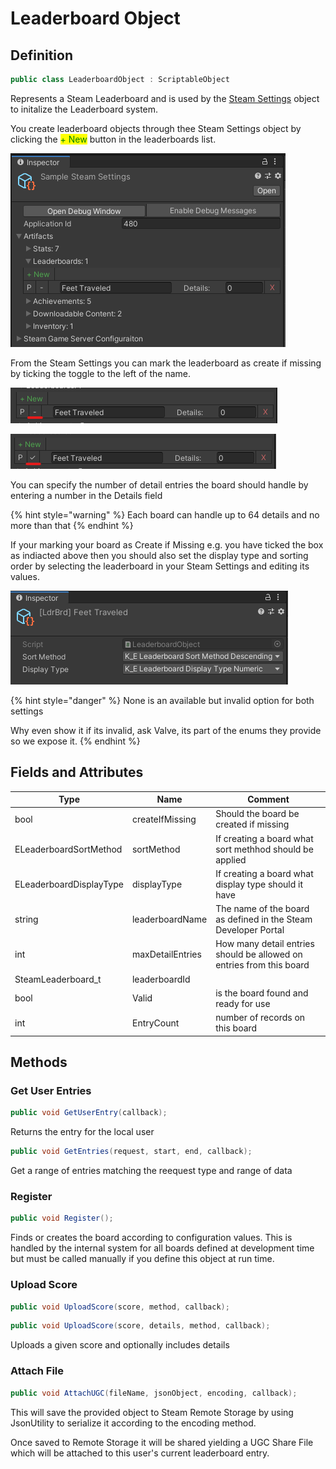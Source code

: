 # Leaderboard Object

## Definition

```csharp
public class LeaderboardObject : ScriptableObject
```

Represents a Steam Leaderboard and is used by the [Steam Settings](steam-settings.md) object to initalize the Leaderboard system.

You create leaderboard objects through thee Steam Settings object by clicking the <mark style="color:green;">+ New</mark> button in the leaderboards list.

![](<../../../.gitbook/assets/image (184).png>)

From the Steam Settings you can mark the leaderboard as create if missing by ticking the toggle to the left of the name.

![](<../../../.gitbook/assets/image (152) (1).png>)

![](<../../../.gitbook/assets/image (165) (1) (1).png>)

You can specify the number of detail entries the board should handle by entering a number in the Details field

{% hint style="warning" %}
Each board can handle up to 64 details and no more than that
{% endhint %}

If your marking your board as Create if Missing e.g. you have ticked the box as indiacted above then you should also set the display type and sorting order by selecting the leaderboard in your Steam Settings and editing its values.

![](<../../../.gitbook/assets/image (153) (1) (1) (1).png>)

{% hint style="danger" %}
None is an available but invalid option for both settings



Why even show it if its invalid, ask Valve, its part of the enums they provide so we expose it.
{% endhint %}

## Fields and Attributes

| Type                    | Name             | Comment                                                              |
| ----------------------- | ---------------- | -------------------------------------------------------------------- |
| bool                    | createIfMissing  | Should the board be created if missing                               |
| ELeaderboardSortMethod  | sortMethod       | If creating a board what sort methhod should be applied              |
| ELeaderboardDisplayType | displayType      | If creating a board what display type should it have                 |
| string                  | leaderboardName  | The name of the board as defined in the Steam Developer Portal       |
| int                     | maxDetailEntries | How many detail entries should be allowed on entries from this board |
| SteamLeaderboard\_t     | leaderboardId    |                                                                      |
| bool                    | Valid            | is the board found and ready for use                                 |
| int                     | EntryCount       | number of records on this board                                      |

## Methods

### Get User Entries

```csharp
public void GetUserEntry(callback);
```

Returns the entry for the local user

```csharp
public void GetEntries(request, start, end, callback);
```

Get a range of entries matching the reequest type and range of data

### Register

```csharp
public void Register();
```

Finds or creates the board according to configuration values. This is handled by the internal system for all boards defined at development time but must be called manually if you define this object at run time.

### Upload Score

```csharp
public void UploadScore(score, method, callback);
```

```csharp
public void UploadScore(score, details, method, callback);
```

Uploads a given score and optionally includes details

### Attach File

```csharp
public void AttachUGC(fileName, jsonObject, encoding, callback);
```

This will save the provided object to Steam Remote Storage by using JsonUtility to serialize it according to the encoding method.&#x20;

Once saved to Remote Storage it will be shared  yielding a UGC Share File which will be attached to this user's current leaderboard entry.
